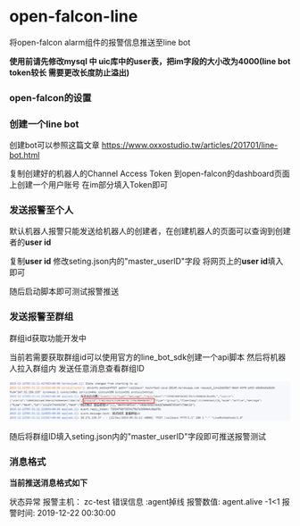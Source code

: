 # open-falcon-line

将open-falcon alarm组件的报警信息推送至line bot

**使用前请先修改mysql 中 uic库中的user表，把im字段的大小改为4000(line bot token较长 需要更改长度防止溢出)**

### open-falcon的设置



### 创建一个line bot

创建bot可以参照这篇文章  https://www.oxxostudio.tw/articles/201701/line-bot.html 

复制创建好的机器人的Channel Access Token 到open-falcon的dashboard页面上创建一个用户账号 在im部分填入Token即可



### 发送报警至个人

默认机器人报警只能发送给机器人的创建者，在创建机器人的页面可以查询到创建者的**user id**

复制**user id** 修改seting.json内的"master_userID"字段 将网页上的**user id**填入即可

随后启动脚本即可测试报警推送

### 发送报警至群组

群组id获取功能开发中

当前若需要获取群组id可以使用官方的line_bot_sdk创建一个api脚本 然后将机器人拉入群组内 发送任意消息查看群组ID

![](https://github.com/ZCchann/open-falcon-line/blob/master/README.assets/group_id.png)

随后将群组ID填入seting.json内的"master_userID"字段即可推送报警测试

### 消息格式

**当前推送消息格式如下**

状态异常
报警主机： zc-test
错误信息 :agent掉线
报警数值: agent.alive -1<1
报警时间: 2019-12-22 00:30:00 
